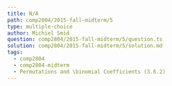 ```yaml
---
title: N/A
path: comp2804/2015-fall-midterm/5
type: multiple-choice
author: Michiel Smid
question: comp2804/2015-fall-midterm/5/question.ts
solution: comp2804/2015-fall-midterm/5/solution.md
tags:
  - comp2804
  - comp2804-midterm
  - Permutations and \binomial Coefficients (3.6.2)
---
```

